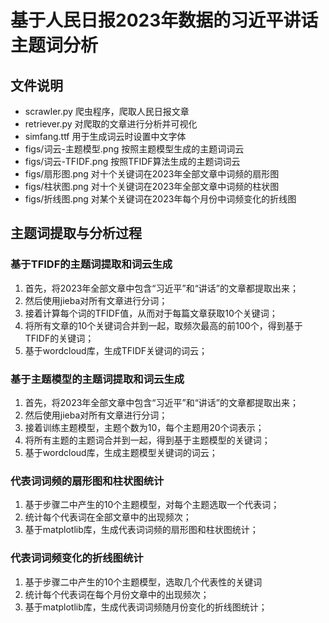 # 基于人民日报2023年数据的习近平讲话主题词分析

## 文件说明
* scrawler.py 爬虫程序，爬取人民日报文章
* retriever.py 对爬取的文章进行分析并可视化
* simfang.ttf 用于生成词云时设置中文字体
* figs/词云-主题模型.png 按照主题模型生成的主题词词云
* figs/词云-TFIDF.png 按照TFIDF算法生成的主题词词云
* figs/扇形图.png 对十个关键词在2023年全部文章中词频的扇形图
* figs/柱状图.png 对十个关键词在2023年全部文章中词频的柱状图
* figs/折线图.png 对某个关键词在2023年每个月份中词频变化的折线图

## 主题词提取与分析过程
### 基于TFIDF的主题词提取和词云生成
1. 首先，将2023年全部文章中包含“习近平”和“讲话”的文章都提取出来；
2. 然后使用jieba对所有文章进行分词；
3. 接着计算每个词的TFIDF值，从而对于每篇文章获取10个关键词；
4. 将所有文章的10个关键词合并到一起，取频次最高的前100个，得到基于TFIDF的关键词；
5. 基于wordcloud库，生成TFIDF关键词的词云；

### 基于主题模型的主题词提取和词云生成
1. 首先，将2023年全部文章中包含“习近平”和“讲话”的文章都提取出来；
2. 然后使用jieba对所有文章进行分词；
3. 接着训练主题模型，主题个数为10，每个主题用20个词表示；
4. 将所有主题的主题词合并到一起，得到基于主题模型的关键词；
5. 基于wordcloud库，生成主题模型关键词的词云；

### 代表词词频的扇形图和柱状图统计
1. 基于步骤二中产生的10个主题模型，对每个主题选取一个代表词；
2. 统计每个代表词在全部文章中的出现频次；
3. 基于matplotlib库，生成代表词词频的扇形图和柱状图统计；

### 代表词词频变化的折线图统计
1. 基于步骤二中产生的10个主题模型，选取几个代表性的关键词
2. 统计每个代表词在每个月份文章中的出现频次；
3. 基于matplotlib库，生成代表词词频随月份变化的折线图统计；